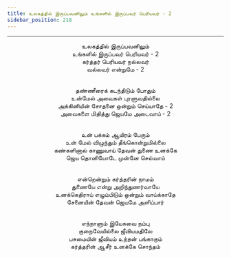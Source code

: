 ```yaml
---
title: உலகத்தில் இருப்பவனிலும் உங்களில் இருப்பவர் பெரியவர் - 2
sidebar_position: 218
---
```


---
<center>
உலகத்தில் இருப்பவனிலும்<br/>
உங்களில் இருப்பவர் பெரியவர் - 2<br/>
கர்த்தர் பெரியவர் நல்லவர்<br/>
வல்லவர் என்றுமே    - 2<br/><br/>

தண்ணீரைக் கடந்திடும் போதும்<br/>
உன்மேல் அவைகள் புரளுவதில்லை<br/>
அக்கினியின் சோதனை ஒன்றும் செய்யாதே - 2<br/>
அவைகளை மிதித்து ஜெயமே அடைவாய்     - 2<br/><br/>

உன் பக்கம் ஆயிரம் பேரும்<br/>
உன் மேல் விழுந்தும் தீங்கொன்றுமில்லை<br/>
கண்களினால் காணுவாய் தேவன் துணை உனக்கே<br/>
ஜெய தொனியோடே முன்னே செல்வாய்<br/><br/>

என்றென்றும் கர்த்தரின் நாமம்<br/>
துணையே என்று அறிந்துணர்வாயே<br/>
உனக்கெதிராய் எழும்பிடும் ஒன்றும் வாய்க்காதே<br/>
சேனையின் தேவன் ஜெயமே அளிப்பார்<br/><br/>

எந்நாளும் இயேசுவை நம்பு<br/>
குறைவேயில்லை ஜீவியமதிலே<br/>
பசுமையின் ஜீவியம் உந்தன் பங்காகும்<br/>
கர்த்தரின் ஆசீர் உனக்கே சொந்தம்
</center>